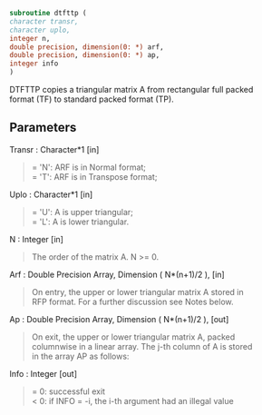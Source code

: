 ```fortran  
subroutine dtfttp (  
character transr,  
character uplo,  
integer n,  
double precision, dimension(0: *) arf,  
double precision, dimension(0: *) ap,  
integer info  
)  
```  
  
DTFTTP copies a triangular matrix A from rectangular full packed  
format (TF) to standard packed format (TP).  
  
## Parameters  
Transr : Character*1 [in]  
> = 'N':  ARF is in Normal format;  
> = 'T':  ARF is in Transpose format;  
  
Uplo : Character*1 [in]  
> = 'U':  A is upper triangular;  
> = 'L':  A is lower triangular.  
  
N : Integer [in]  
> The order of the matrix A. N >= 0.  
  
Arf : Double Precision Array, Dimension ( N*(n+1)/2 ), [in]  
> On entry, the upper or lower triangular matrix A stored in  
> RFP format. For a further discussion see Notes below.  
  
Ap : Double Precision Array, Dimension ( N*(n+1)/2 ), [out]  
> On exit, the upper or lower triangular matrix A, packed  
> columnwise in a linear array. The j-th column of A is stored  
> in the array AP as follows:  
  
Info : Integer [out]  
> = 0:  successful exit  
> < 0:  if INFO = -i, the i-th argument had an illegal value  
  
